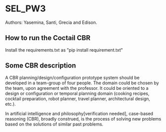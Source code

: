 # SEL_PW3
Authors: Yasemina, Santi, Grecia and Edison.

## How to run the Coctail CBR

Install the requirements.txt as "pip install requirement.txt"

## Some CBR description
 
A CBR planning/design/configuration prototype system should be developed in a team-group of four people. The domain could be chosen by the team, upon agreement with the professor. It could be oriented to a design or configuration or temporal planning domain (cooking recipes, cocktail preparation, robot planner, travel planner, architectural design, etc.).


In artificial intelligence and philosophy[verification needed], case-based reasoning (CBR), broadly construed, is the process of solving new problems based on the solutions of similar past problems.
